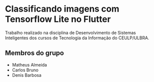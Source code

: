 # Classificando imagens com Tensorflow Lite no Flutter

Trabalho realizado na disciplina de Desenvolvimento de Sistemas Inteligentes dos cursos de Tecnologia da Informação do CEULP/ULBRA.

## Membros do grupo

- Matheus Almeida
- Carlos Bruno
- Denis Barbosa
